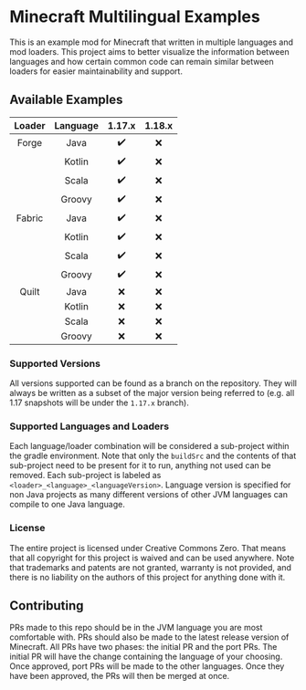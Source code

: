 # Minecraft Multilingual Examples

This is an example mod for Minecraft that written in multiple languages and mod loaders. This project aims to better visualize the information between languages and how certain common code can remain similar between loaders for easier maintainability and support.

## Available Examples

| Loader | Language | 1.17.x | 1.18.x |
| :---:  |   :---:  | :---:  |  :---: |
| Forge  |   Java   |   ✔️   |   ❌  |
|        |  Kotlin  |   ✔️   |   ❌  |
|        |  Scala   |   ✔️   |   ❌  |
|        |  Groovy  |   ✔️   |   ❌  |
| Fabric |   Java   |   ✔️   |   ❌  |
|        |  Kotlin  |   ✔️   |   ❌  |
|        |  Scala   |   ✔️   |   ❌  |
|        |  Groovy  |   ✔️   |   ❌  |
| Quilt  |   Java   |   ❌   |   ❌  |
|        |  Kotlin  |   ❌   |   ❌  |
|        |  Scala   |   ❌   |   ❌  |
|        |  Groovy  |   ❌   |   ❌  |

### Supported Versions

All versions supported can be found as a branch on the repository. They will always be written as a subset of the major version being referred to (e.g. all 1.17 snapshots will be under the `1.17.x` branch).

### Supported Languages and Loaders

Each language/loader combination will be considered a sub-project within the gradle environment. Note that only the `buildSrc` and the contents of that sub-project need to be present for it to run, anything not used can be removed. Each sub-project is labeled as `<loader>_<language>_<languageVersion>`. Language version is specified for non Java projects as many different versions of other JVM languages can compile to one Java language.

### License

The entire project is licensed under Creative Commons Zero. That means that all copyright for this project is waived and can be used anywhere. Note that trademarks and patents are not granted, warranty is not provided, and there is no liability on the authors of this project for anything done with it.

## Contributing

PRs made to this repo should be in the JVM language you are most comfortable with. PRs should also be made to the latest release version of Minecraft. All PRs have two phases: the initial PR and the port PRs. The initial PR will have the change containing the language of your choosing. Once approved, port PRs will be made to the other languages. Once they have been approved, the PRs will then be merged at once.
